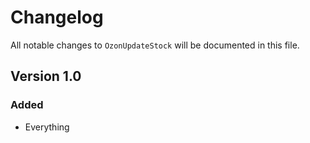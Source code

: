 # Changelog

All notable changes to `OzonUpdateStock` will be documented in this file.

## Version 1.0

### Added
- Everything
